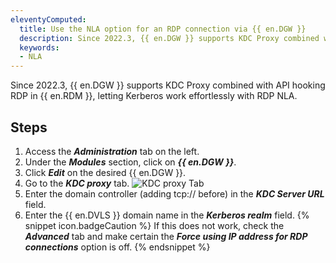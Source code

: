 ```yaml
---
eleventyComputed:
  title: Use the NLA option for an RDP connection via {{ en.DGW }}
  description: Since 2022.3, {{ en.DGW }} supports KDC Proxy combined with API hooking RDP in {{ en.RDM }}.
  keywords:
  - NLA
---
```

Since 2022.3, {{ en.DGW }} supports KDC Proxy combined with API hooking RDP in {{ en.RDM }}, letting Kerberos work effortlessly with RDP NLA.

## Steps
1. Access the ***Administration*** tab on the left.
1. Under the ***Modules*** section, click on ***{{ en.DGW }}***.
1. Click ***Edit*** on the desired {{ en.DGW }}.
1. Go to the ***KDC proxy*** tab.
![KDC proxy Tab](https://cdnweb.devolutions.net/docs/en/kb/KB0025.png)
1. Enter the domain controller (adding tcp:// before) in the ***KDC Server URL*** field.
1. Enter the {{ en.DVLS }} domain name in the ***Kerberos realm*** field.
{% snippet icon.badgeCaution %}
If this does not work, check the ***Advanced*** tab and make certain the ***Force using IP address for RDP connections*** option is off.
{% endsnippet %}
